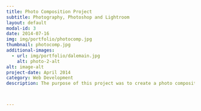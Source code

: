 ```yaml
---
title: Photo Composition Project
subtitle: Photography, Photoshop and Lightroom
layout: default
modal-id: 3
date: 2014-07-16
img: img/portfolio/photocomp.jpg
thumbnail: photocomp.jpg
additional-images:
  - url: img/portfolio/dalemain.jpg
    alt: photo-2-alt
alt: image-alt
project-date: April 2014
category: Web Development
description: The purpose of this project was to create a photo composition of at least four photos in Adobe Photoshop and Adobe Lightroom.  I took photos of my roommates in an emotional progression that can be interpreted in many different ways including themes of support and spirituality to convey that people are loved throughout hardships.  This greatly overlaps with my domain of social activism in supporting one another.



---
```

